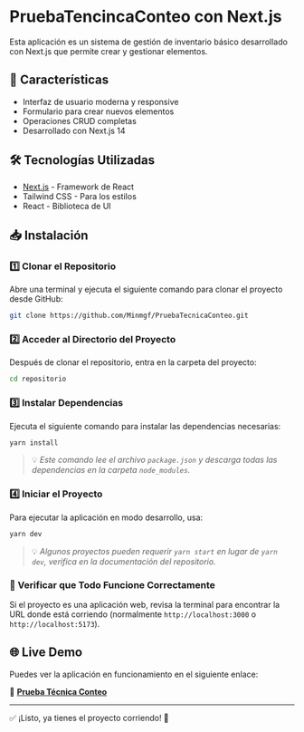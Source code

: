 # PruebaTencincaConteo con Next.js

Esta aplicación es un sistema de gestión de inventario básico desarrollado con Next.js que permite crear y gestionar elementos.

## 📌 Características

- Interfaz de usuario moderna y responsive
- Formulario para crear nuevos elementos
- Operaciones CRUD completas
- Desarrollado con Next.js 14

## 🛠️ Tecnologías Utilizadas

- [Next.js](https://nextjs.org) - Framework de React
- Tailwind CSS - Para los estilos
- React - Biblioteca de UI

## 📥 Instalación

### 1️⃣ Clonar el Repositorio
Abre una terminal y ejecuta el siguiente comando para clonar el proyecto desde GitHub:

```bash
git clone https://github.com/Minmgf/PruebaTecnicaConteo.git
```

### 2️⃣ Acceder al Directorio del Proyecto
Después de clonar el repositorio, entra en la carpeta del proyecto:

```bash
cd repositorio
```

### 3️⃣ Instalar Dependencias
Ejecuta el siguiente comando para instalar las dependencias necesarias:

```bash
yarn install
```

> 💡 *Este comando lee el archivo `package.json` y descarga todas las dependencias en la carpeta `node_modules`.*

### 4️⃣ Iniciar el Proyecto
Para ejecutar la aplicación en modo desarrollo, usa:

```bash
yarn dev
```

> 💡 *Algunos proyectos pueden requerir `yarn start` en lugar de `yarn dev`, verifica en la documentación del repositorio.*

### 🔎 Verificar que Todo Funcione Correctamente
Si el proyecto es una aplicación web, revisa la terminal para encontrar la URL donde está corriendo (normalmente `http://localhost:3000` o `http://localhost:5173`).

## 🌐 Live Demo
Puedes ver la aplicación en funcionamiento en el siguiente enlace:

🔗 **[Prueba Técnica Conteo](https://prueba-tecnica-conteo.vercel.app/)**

---


✅ ¡Listo, ya tienes el proyecto corriendo! 🚀
